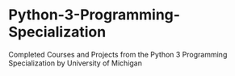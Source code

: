 # Python-3-Programming-Specialization
Completed Courses and Projects from the Python 3 Programming Specialization by University of Michigan 
